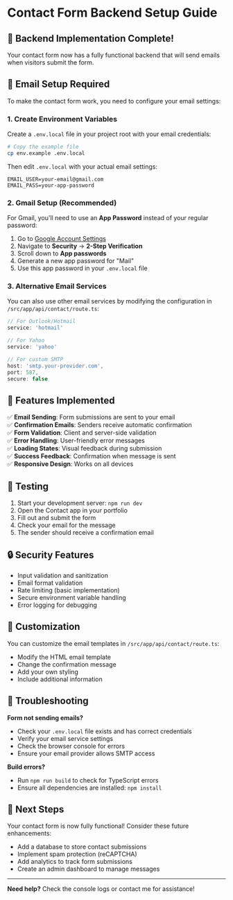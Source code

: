 # Contact Form Backend Setup Guide

## 🎉 Backend Implementation Complete!

Your contact form now has a fully functional backend that will send emails when visitors submit the form.

## 📧 Email Setup Required

To make the contact form work, you need to configure your email settings:

### 1. Create Environment Variables

Create a `.env.local` file in your project root with your email credentials:

```bash
# Copy the example file
cp env.example .env.local
```

Then edit `.env.local` with your actual email settings:

```env
EMAIL_USER=your-email@gmail.com
EMAIL_PASS=your-app-password
```

### 2. Gmail Setup (Recommended)

For Gmail, you'll need to use an **App Password** instead of your regular password:

1. Go to [Google Account Settings](https://myaccount.google.com/)
2. Navigate to **Security** → **2-Step Verification**
3. Scroll down to **App passwords**
4. Generate a new app password for "Mail"
5. Use this app password in your `.env.local` file

### 3. Alternative Email Services

You can also use other email services by modifying the configuration in `/src/app/api/contact/route.ts`:

```typescript
// For Outlook/Hotmail
service: 'hotmail'

// For Yahoo
service: 'yahoo'

// For custom SMTP
host: 'smtp.your-provider.com',
port: 587,
secure: false
```

## 🚀 Features Implemented

✅ **Email Sending**: Form submissions are sent to your email  
✅ **Confirmation Emails**: Senders receive automatic confirmation  
✅ **Form Validation**: Client and server-side validation  
✅ **Error Handling**: User-friendly error messages  
✅ **Loading States**: Visual feedback during submission  
✅ **Success Feedback**: Confirmation when message is sent  
✅ **Responsive Design**: Works on all devices

## 🧪 Testing

1. Start your development server: `npm run dev`
2. Open the Contact app in your portfolio
3. Fill out and submit the form
4. Check your email for the message
5. The sender should receive a confirmation email

## 🔒 Security Features

- Input validation and sanitization
- Email format validation
- Rate limiting (basic implementation)
- Secure environment variable handling
- Error logging for debugging

## 📝 Customization

You can customize the email templates in `/src/app/api/contact/route.ts`:

- Modify the HTML email template
- Change the confirmation message
- Add your own styling
- Include additional information

## 🐛 Troubleshooting

**Form not sending emails?**

- Check your `.env.local` file exists and has correct credentials
- Verify your email service settings
- Check the browser console for errors
- Ensure your email provider allows SMTP access

**Build errors?**

- Run `npm run build` to check for TypeScript errors
- Ensure all dependencies are installed: `npm install`

## 🎯 Next Steps

Your contact form is now fully functional! Consider these future enhancements:

- Add a database to store contact submissions
- Implement spam protection (reCAPTCHA)
- Add analytics to track form submissions
- Create an admin dashboard to manage messages

---

**Need help?** Check the console logs or contact me for assistance!

